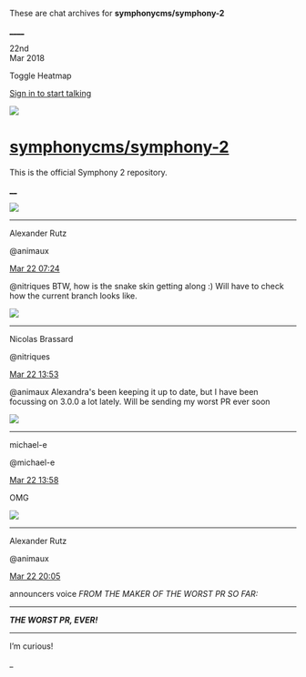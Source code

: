 These are chat archives for **symphonycms/symphony-2**

[__](/symphonycms/symphony-2/archives/2018/03/23)[__](/symphonycms/symphony-2/archives/2018/03/21)

22nd  
Mar 2018

Toggle Heatmap

[Sign in to start talking](/login?action=login&button=archive-login)

![](https://avatars-02.gitter.im/group/iv/3/57542c45c43b8c601977197e?s=48)

#  [symphonycms/symphony-2](/symphonycms/symphony-2)

This is the official Symphony 2 repository.

[ __](/orgs/symphonycms/rooms "More symphonycms rooms")

![](https://avatars2.githubusercontent.com/u/446874?v=4&s=30)

____

Alexander Rutz

@animaux

[Mar 22
07:24](https://gitter.im/symphonycms/symphony-2?at=5ab35a382b9dfdbc3a0c755e)

@nitriques BTW, how is the snake skin getting along :) Will have to check how
the current branch looks like.

![](https://avatars1.githubusercontent.com/u/771169?v=4&s=30)

____

Nicolas Brassard

@nitriques

[Mar 22
13:53](https://gitter.im/symphonycms/symphony-2?at=5ab3b5775f188ccc15e5033b)

@animaux Alexandra's been keeping it up to date, but I have been focussing on
3.0.0 a lot lately. Will be sending my worst PR ever soon

![](https://avatars2.githubusercontent.com/u/40072?v=4&s=30)

____

michael-e

@michael-e

[Mar 22
13:58](https://gitter.im/symphonycms/symphony-2?at=5ab3b69a2b9dfdbc3a0e4a13)

OMG

![](https://avatars2.githubusercontent.com/u/446874?v=4&s=30)

____

Alexander Rutz

@animaux

[Mar 22
20:05](https://gitter.im/symphonycms/symphony-2?at=5ab40c7535dd17022e8d13fd)

announcers voice _FROM THE MAKER OF THE WORST PR SO FAR:_

____

**_THE WORST PR, EVER!_**

____

I’m curious!

_

